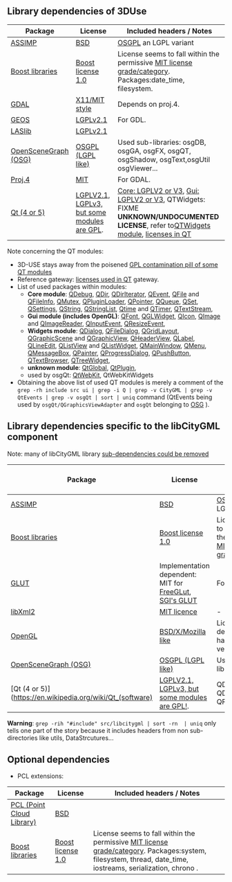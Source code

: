 ## Library dependencies of 3DUse

| Package         |    License    | Included headers / Notes |
| --------------- | ------------- | ------------------------ |
|[ASSIMP](http://assimp.sourceforge.net/main_doc.html) | [BSD](http://assimp.sourceforge.net/main_license.html)|[OSGPL](http://trac.openscenegraph.org/projects/osg//wiki/Legal) an LGPL variant|
|[Boost libraries](http://www.boost.org/) | [Boost license 1.0](http://www.boost.org/users/license.html) | License seems to fall within the permissive [MIT license grade/category](http://law.stackexchange.com/questions/91/is-there-any-difference-in-meaning-between-the-boost-and-mit-software-licenses). Packages:date_time, filesystem.|
|[GDAL](http://www.gdal.org/) |[X11/MIT style](https://trac.osgeo.org/gdal/wiki/FAQGeneral#WhatlicensedoesGDALOGRuse)| Depends on proj.4.|
|[GEOS](https://trac.osgeo.org/geos/)|[LGPLv2.1](https://www.gnu.org/licenses/old-licenses/lgpl-2.1.html)| For GDL. |
|[LASlib]() | [LGPLv2.1](https://github.com/LAStools/LAStools/blob/master/LICENSE.txt) | |
|[OpenSceneGraph (OSG)](http://www.openscenegraph.org/)|[OSGPL (LGPL like)](http://trac.openscenegraph.org/projects/osg/wiki/Legal)|Used sub-libraries: osgDB, osgGA, osgFX, osgQT, osgShadow, osgText,osgUtil osgViewer...|
|[Proj.4](http://proj4.org/)|[MIT](http://proj4.org/license.html)| For GDAL.|
|[Qt (4 or 5)](https://en.wikipedia.org/wiki/Qt_(software))| [LGPLV2.1, LGPLv3, but some modules are GPL](https://www.qt.io/licensing/). | [Core: LGPLV2 or V3](http://doc.qt.io/qt-5/qtcore-index.html#licenses-and-attributions), [Gui: LGPLV2 or V3](http://doc.qt.io/qt-5/qtgui-index.html#licenses-and-attributions), QTWidgets: FIXME **UNKNOWN/UNDOCUMENTED LICENSE**, refer to[QTWidgets module](http://doc.qt.io/qt-5/qtwidgets-index.html), [licenses in QT](http://doc.qt.io/archives/qt-5.5/licensing.html#licenses-used-in-qt) |

Note concerning the QT modules:
 * 3D-USE stays away from the poisened [GPL contamination pill of some QT modules](http://doc.qt.io/qt-5/qtmodules.html#gpl-licensed-addons)
 * Reference gateway: [licenses used in QT](http://doc.qt.io/archives/qt-5.5/licensing.html#licenses-used-in-qt) gateway.
 * List of used packages within modules:
    * **Core module**: [QDebug](https://doc.qt.io/archives/qt-5.5/qdebug.html), [QDir](http://doc.qt.io/qt-5/qdir.html), [QDirIterator](http://doc.qt.io/qt-5/qdiriterator.html), [QEvent](http://doc.qt.io/qt-5/qevent.html), [QFile](http://doc.qt.io/qt-5/qfile.html) and [QFileInfo](http://doc.qt.io/qt-5/qfileinfo.html), [QMutex](http://doc.qt.io/qt-5/qmutex.html), [QPluginLoader](http://doc.qt.io/qt-5/qpluginloader.html), [QPointer](http://doc.qt.io/qt-5/qpointer.html), [QQueue](http://doc.qt.io/qt-5/qqueue.html), [QSet](http://doc.qt.io/qt-5/qset.html), [QSettings](http://doc.qt.io/qt-5/qsettings.html), [QString](http://doc.qt.io/qt-5/QString.html), [QStringList](http://doc.qt.io/qt-5/qstringlist.html), [Qtime](http://doc.qt.io/qt-5/qtime.html) and [QTimer](http://doc.qt.io/qt-5/qtimer.html), [QTextStream](http://doc.qt.io/qt-5/qtextstream.html), 
    * **Gui module (includes OpenGL)**: [QFont](http://doc.qt.io/qt-5/qfont.html), [QGLWidget](http://doc.qt.io/qt-5/qglwidget.html), [QIcon](http://doc.qt.io/qt-5/QIcon.html), [QImage](http://doc.qt.io/qt-5/qimage.html) and [QImageReader](http://doc.qt.io/qt-5/qimagereader.html), [QInputEvent](http://doc.qt.io/qt-5/qinputevent.html), [QResizeEvent](http://doc.qt.io/archives/qt-5.5/qresizeevent.html), 
    * **Widgets module**: [QDialog](http://doc.qt.io/qt-5/QDialog.html), [QFileDialog](http://doc.qt.io/qt-5/qfiledialog.html), [QGridLayout](http://doc.qt.io/qt-5/qgridlayout.html), [QGraphicScene](http://doc.qt.io/qt-5/qgraphicsscene.html) and [QGraphicView](http://doc.qt.io/qt-5/qgraphicsview.html), [QHeaderView](http://doc.qt.io/qt-5/qheaderview.html), [QLabel](http://doc.qt.io/qt-5/qlabel.html), [QLineEdit](http://doc.qt.io/qt-5/qlineedit.html), [QListView](http://doc.qt.io/qt-5/qlistview.html) and [QListWidget](http://doc.qt.io/qt-5/qlistwidget.html), [QMainWindow](http://doc.qt.io/qt-5/qmainwindow.html), [QMenu](http://doc.qt.io/qt-5/qmenu.html), [QMessageBox](http://doc.qt.io/qt-5/qmessagebox.html), [QPainter](http://doc.qt.io/qt-5/qpainter.html), [QProgressDialog](http://doc.qt.io/qt-5/qprogressdialog.html), [QPushButton](http://doc.qt.io/qt-5/QPushButton.html), [QTextBrowser](http://doc.qt.io/qt-5/qtextbrowser.html), [QTreeWidget](http://doc.qt.io/archives/qt-5.5/qtreewidgetitem.html),
    * **unknown module**: [QtGlobal](http://doc.qt.io/qt-5/qtglobal.html), [QtPlugin](http://doc.qt.io/qt-5/qtplugin.html), 
    * used by osgQt: [QtWebKit](https://wiki.qt.io/Qt_WebKit), QtWebKitWidgets 
 * Obtaining the above list of used QT modules is merely a comment of the `grep -rh include src ui | grep -i Q | grep -v CityGML | grep -v QtEvents | grep -v osgQt | sort | uniq` command (QtEvents being used by `osgQt/QGraphicsViewAdapter` and `osgQt` belonging to [OSG](https://github.com/openscenegraph/osgQt) ).

## Library dependencies specific to the libCityGML component
Note: many of libCityGML library [sub-dependencies could be removed](https://github.com/MEPP-team/VCity/issues/69)

| Package         |    License    | Included headers / Notes |
| --------------- | ------------- | ------------------------ |
|[ASSIMP](http://assimp.sourceforge.net/main_doc.html) | [BSD](http://assimp.sourceforge.net/main_license.html)|[OSGPL](http://trac.openscenegraph.org/projects/osg//wiki/Legal) an LGPL variant|
|[Boost libraries](http://www.boost.org/) | [Boost license 1.0](http://www.boost.org/users/license.html) | License seems to fall within the permissive [MIT license grade/category](http://law.stackexchange.com/questions/91/is-there-any-difference-in-meaning-between-the-boost-and-mit-software-licenses) |
|[GLUT](https://en.wikipedia.org/wiki/OpenGL_Utility_Toolkit)|Implementation dependent: MIT for [FreeGLut](https://en.wikipedia.org/wiki/FreeGLUT), [SGI's GLUT](ftp://ftp.sgi.com/opengl/glut/index.html)|For GL/glu.h|
|[libXml2](http://www.xmlsoft.org/) |[MIT licence](http://www.xmlsoft.org/)|-|
|[OpenGL](https://www.opengl.org/)|[BSD/X/Mozilla like](https://www.sgi.com/tech/opengl/)|License depends on harware vendor.|
|[OpenSceneGraph (OSG)](http://www.openscenegraph.org/)|[OSGPL (LGPL like)](http://trac.openscenegraph.org/projects/osg/wiki/Legal)|Used sub-library: osgDB.|
|[Qt (4 or 5)](https://en.wikipedia.org/wiki/Qt_(software)| [LGPLV2.1, LGPLv3, but some modules are GPL!](https://www.qt.io/licensing/). | QDir, QDirIterator, QFile, QString. |

**Warning**: `grep -rih "#include" src/libcitygml | sort -rn  | uniq` only tells one part of the story because it includes headers from non sub-directories like utils, DataStrcutures...

## Optional dependencies
* PCL extensions:

| Package         |    License    | Included headers / Notes |
| --------------- | ------------- | ------------------------ |
|[PCL (Point Cloud Library)](https://en.wikipedia.org/wiki/Point_Cloud_Library)| [BSD](http://pointclouds.org/)| |
|[Boost libraries](http://www.boost.org/) | [Boost license 1.0](http://www.boost.org/users/license.html) | License seems to fall within the permissive [MIT license grade/category](http://law.stackexchange.com/questions/91/is-there-any-difference-in-meaning-between-the-boost-and-mit-software-licenses). Packages:system, filesystem, thread, date_time, iostreams, serialization, chrono .|
